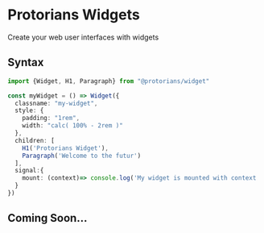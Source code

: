 # Protorians Widgets

Create your web user interfaces with widgets

## Syntax

```typescript
import {Widget, H1, Paragraph} from "@protorians/widget"

const myWidget = () => Widget({
  classname: "my-widget",
  style: {
    padding: "1rem",
    width: "calc( 100% - 2rem )"
  },
  children: [
    H1('Protorians Widget'),
    Paragraph('Welcome to the futur')
  ],
  signal:{
    mount: (context)=> console.log('My widget is mounted with context :', context)
  }
})
```

## Coming Soon...